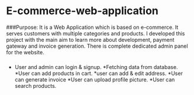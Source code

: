 # E-commerce-web-application
###Purpose: It is a Web Application which is based on e-commerce. It serves customers with multiple categories and products.
I developed this project with the main aim to learn more about development, 
payment gateway and invoice generation. There is complete dedicated admin panel for the website. 
###
* User and admin can login & signup.
*Fetching data from database.
*User can add products in cart.
*user can add & edit address.
*User can generate invoice
*User can upload profile picture.
*User can search products.
